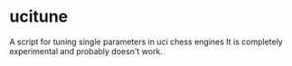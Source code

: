 ucitune
=======

A script for tuning single parameters in uci chess engines
It is completely experimental and probably doesn't work.
